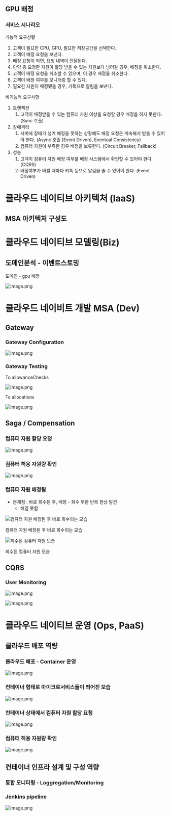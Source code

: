 ## GPU 배정

### 서비스 시나리오

기능적 요구상황

1. 고객이 필요한 CPU, GPU, 필요한 저장공간을 선택한다.
2. 고객이 배정 요청을 보낸다.
3. 배정 요청이 되면, 요청 내역이 전달된다.
4. 만약 총 요청한 자원이 할당 받을 수 있는 자원보다 넘어갈 경우, 배정을 취소한다. 
5. 고객이 배정 요청을 취소할 수 있으며, 이 경우 배정을 취소한다.
6. 고객이 배정 여부를 모니터링 할 수 있다.
7. 필요한 자원이 배정됐을 경우, 카톡으로 알림을 보낸다.

비기능적 요구사항

1. 트랜잭션
    1. 고객이 배정받을 수 있는 컴퓨터 자원 이상을 요청할 경우 배정을 하지 못한다. (Sync 호출)
2. 장애격리
    1. 서버에 장애가 생겨 배정을 못하는 상황에도 배정 요청은 계속해서 받을 수 있어야 한다. (Async 호출 [Event Driven], Eventual Consistency)
    2. 컴퓨터 자원이 부족한 경우 배정을 보류한다. (Circuit Breaker, Fallback)
3. 성능
    1. 고객이 컴퓨터 자원 배정 여부를 배정 시스템에서 확인할 수 있어야 한다. (CQRS)
    2. 배정여부가 바뀔 때마다 카톡 등으로 알림을 줄 수 있어야 한다. (Event Driven)

# 클라우드 네이티브 아키텍처 (IaaS)

## MSA 아키텍처 구성도


# 클라우드 네이티브 모델링(Biz)

## 도메인분석 - 이벤트스토밍

도메인 - gpu 배정

![image.png](https://prod-files-secure.s3.us-west-2.amazonaws.com/71839517-b71e-4c29-ae42-630c3bf70c0c/e544f0e7-670e-4527-8806-51ec8e3df915/image.png)

# 클라우드 네이비트 개발 MSA (Dev)

## Gateway

### Gateway Configuration

![image.png](https://prod-files-secure.s3.us-west-2.amazonaws.com/71839517-b71e-4c29-ae42-630c3bf70c0c/3bd34cbf-1228-433f-aafc-61c5ffef1f85/image.png)

### Gateway Testing

To allowanceChecks

![image.png](https://prod-files-secure.s3.us-west-2.amazonaws.com/71839517-b71e-4c29-ae42-630c3bf70c0c/b7add87b-f4a7-4f37-a161-fd0f7f65e9df/image.png)

To allocations

![image.png](https://prod-files-secure.s3.us-west-2.amazonaws.com/71839517-b71e-4c29-ae42-630c3bf70c0c/63cca2d4-8c68-4d72-a8fd-5f6ab3e94261/image.png)

## Saga / Compensation

### 컴퓨터 자원 할당 요청

![image.png](https://prod-files-secure.s3.us-west-2.amazonaws.com/71839517-b71e-4c29-ae42-630c3bf70c0c/3d49f1d1-c3bf-4e54-bd42-dfb638e0be70/image.png)

### 컴퓨터 허용 자원량 확인

![image.png](https://prod-files-secure.s3.us-west-2.amazonaws.com/71839517-b71e-4c29-ae42-630c3bf70c0c/33bd2e88-d3ef-4d75-bf86-6492f6912c16/image.png)

### 컴퓨터 자원 배정됨

- 문제점 : 바로 회수된 후, 배정 - 회수 무한 반복 현상 발견
    - 해결 못함

![컴퓨터 자원 배정된 후 바로 회수되는 모습](https://prod-files-secure.s3.us-west-2.amazonaws.com/71839517-b71e-4c29-ae42-630c3bf70c0c/7655872b-75c2-45c5-a4b1-011484fbc960/image.png)

컴퓨터 자원 배정된 후 바로 회수되는 모습

![회수된 컴퓨터 자원 모습](https://prod-files-secure.s3.us-west-2.amazonaws.com/71839517-b71e-4c29-ae42-630c3bf70c0c/884590b3-2ebd-4752-99cf-90e9b5f6686d/image.png)

회수된 컴퓨터 자원 모습

## CQRS

### User Monitoring

![image.png](https://prod-files-secure.s3.us-west-2.amazonaws.com/71839517-b71e-4c29-ae42-630c3bf70c0c/737faa1c-a567-4390-8a02-cb9dc818c12f/image.png)

![image.png](https://prod-files-secure.s3.us-west-2.amazonaws.com/71839517-b71e-4c29-ae42-630c3bf70c0c/a3e6e5f0-f40c-478d-98a6-9f2bc52e5ea9/image.png)

# 클라우드 네이티브 운영 (Ops, PaaS)

## 클라우드 배포 역량

### 클라우드 배포 - Container 운영

![image.png](https://prod-files-secure.s3.us-west-2.amazonaws.com/71839517-b71e-4c29-ae42-630c3bf70c0c/b5e6f046-8296-44db-8809-87fc894f0f6a/image.png)

### 컨테이너 형태로 마이크로서비스들이 띄어진 모습

![image.png](https://prod-files-secure.s3.us-west-2.amazonaws.com/71839517-b71e-4c29-ae42-630c3bf70c0c/3cd1e29c-493b-4824-9f8d-f12ad252cd1d/image.png)

### 컨테이너 상태에서 컴퓨터 자원 할당 요청

![image.png](https://prod-files-secure.s3.us-west-2.amazonaws.com/71839517-b71e-4c29-ae42-630c3bf70c0c/5bca60f3-cfc8-4bca-94ea-aa77873894d4/image.png)

### 컴퓨터 허용 자원량 확인

![image.png](https://prod-files-secure.s3.us-west-2.amazonaws.com/71839517-b71e-4c29-ae42-630c3bf70c0c/0184459c-131f-4147-a173-a6117a4c7c33/image.png)

## 컨테이너 인프라 설계 및 구성 역량

### 통합 모니터링 - Loggregation/Monitoring

### Jenkins pipeline

![image.png](https://prod-files-secure.s3.us-west-2.amazonaws.com/71839517-b71e-4c29-ae42-630c3bf70c0c/754442c0-cc59-4365-b5b0-8d300b28cb99/image.png)
